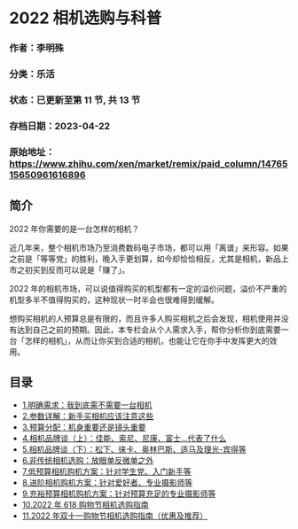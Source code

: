 # 2022 相机选购与科普

### 作者：李明殊

### 分类：乐活

### 状态：已更新至第 11 节, 共 13 节

### 存档日期：2023-04-22

### 原始地址：https://www.zhihu.com/xen/market/remix/paid_column/1476515650961616896


## 简介
2022 年你需要的是一台怎样的相机？


近几年来，整个相机市场乃至消费数码电子市场，都可以用「离谱」来形容。如果之前是「等等党」的胜利，晚入手更划算，如今却恰恰相反，尤其是相机，新品上市之初买到反而可以说是「赚了」。


2022 年的相机市场，可以说值得购买的机型都有一定的溢价问题，溢价不严重的机型多半不值得购买的，这种现状一时半会也很难得到缓解。


想购买相机的人预算总是有限的，而且许多人购买相机之后会发现，相机使用并没有达到自己之前的预期。因此，本专栏会从个人需求入手，帮你分析你到底需要一台「怎样的相机」，从而让你买到合适的相机，也能让它在你手中发挥更大的效用。




## 目录
- [1.明确需求：我到底需不需要一台相机](1.明确需求：我到底需不需要一台相机.md)<!-- 2022-02-21 09:41 -->
- [2.参数详解：新手买相机应该注意这些](2.参数详解：新手买相机应该注意这些.md)<!-- 2022-03-04 06:34 -->
- [3.预算分配：机身重要还是镜头重要](3.预算分配：机身重要还是镜头重要.md)<!-- 2022-03-21 07:27 -->
- [4.相机品牌谈（上）：佳能、索尼、尼康、富士...代表了什么](4.相机品牌谈（上）：佳能、索尼、尼康、富士...代表了什么.md)<!-- 2022-04-26 09:28 -->
- [5.相机品牌谈（下）：松下、徕卡、奥林巴斯、适马及理光-宾得等](5.相机品牌谈（下）：松下、徕卡、奥林巴斯、适马及理光-宾得等.md)<!-- 2022-04-28 05:08 -->
- [6.非传统相机选购：放眼单反微单之外](6.非传统相机选购：放眼单反微单之外.md)<!-- 2022-05-26 10:33 -->
- [7.低预算相机购机方案：针对学生党、入门新手等](7.低预算相机购机方案：针对学生党、入门新手等.md)<!-- 2022-06-22 10:07 -->
- [8.进阶相机购机方案：针对爱好者、专业摄影师等](8.进阶相机购机方案：针对爱好者、专业摄影师等.md)<!-- 2022-07-22 10:03 -->
- [9.充裕预算相机购机方案：针对预算充足的专业摄影师等](9.充裕预算相机购机方案：针对预算充足的专业摄影师等.md)<!-- 2022-07-22 10:12 -->
- [10.2022 年 618 购物节相机选购指南](10.2022%20年%20618%20购物节相机选购指南.md)<!-- 2022-07-22 10:04 -->
- [11.2022 年双十一购物节相机选购指南（优惠及推荐）](11.2022%20年双十一购物节相机选购指南（优惠及推荐）.md)<!-- 2022-11-01 07:24 -->